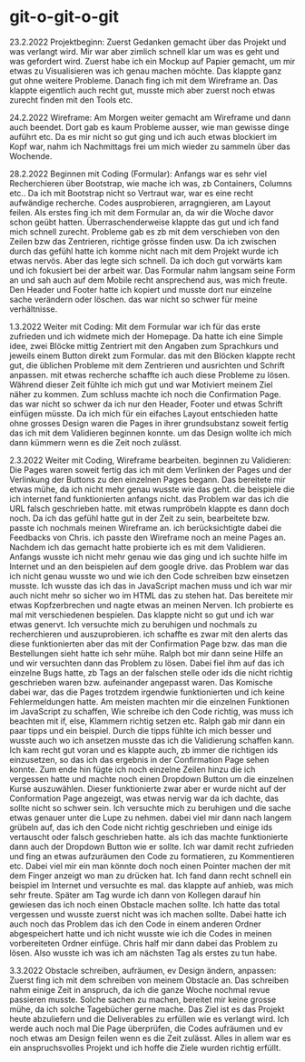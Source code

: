 # git-o-git-o-git
23.2.2022 Projektbeginn:
Zuerst Gedanken gemacht über das Projekt und was verlangt wird. Mir war aber zimlich schnell klar um was es geht und was gefordert wird. Zuerst habe ich ein Mockup auf Papier gemacht, um mir etwas zu Visualisieren was ich genau machen möchte. Das klappte ganz gut ohne weitere Probleme. Danach fing ich mit dem Wireframe an. Das klappte eigentlich auch recht gut, musste mich aber zuerst noch etwas zurecht finden mit den Tools etc.

24.2.2022 Wireframe: 
Am Morgen weiter gemacht am Wireframe und dann auch beendet. Dort gab es kaum Probleme ausser, wie man gewisse dinge auführt etc. Da es mir nicht so gut ging und ich auch etwas blockiert im Kopf war, nahm ich Nachmittags frei um mich wieder zu sammeln über das Wochende.

28.2.2022 Beginnen mit Coding (Formular):
Anfangs war es sehr viel Recherchieren über Bootstrap, wie mache ich was, zb Containers, Columns etc.. Da ich mit Bootstrap nicht so Vertraut war, war es eine recht aufwändige recherche. Codes ausprobieren, arragngieren, am Layout feilen. Als erstes fing ich mit dem Formular an, da wir die Woche davor schon geübt hatten.
Überraschenderweise klappte das gut und ich fand mich schnell zurecht. Probleme gab es zb mit dem verschieben von den Zeilen bzw das Zentrieren, richtige grösse finden usw. 
Da ich zwischen durch das gefühl hatte ich komme nicht nach mit dem Projekt wurde ich etwas nervös. Aber das legte sich schnell. Da ich doch gut vorwärts kam und ich fokusiert bei der arbeit war.
Das Formular nahm langsam seine Form an und sah auch auf dem Mobile recht ansprechend aus, was mich freute. Den Header und Footer hatte ich kopiert und musste dort nur einzelne sache verändern oder löschen. das war nicht so schwer für meine verhältnisse.

1.3.2022 Weiter mit Coding:
Mit dem Formular war ich für das erste zufrieden und ich widmete mich der Homepage. Da hatte ich eine Simple idee, zwei Blöcke mittig Zentriert mit den Angaben zum Sprachkurs und jeweils einem Button direkt zum Formular. das mit den Blöcken klappte recht gut, die üblichen Probleme mit dem Zentrieren und ausrichten und Schrift anpassen. mit etwas recherche schaffte ich auch diese Probleme zu lösen. Während dieser Zeit fühlte ich mich gut und war Motiviert meinem Ziel näher zu kommen. Zum schluss machte ich noch die Confirmation Page. das war nicht so schwer da ich nur den Header, Footer und etwas Schrift einfügen müsste. Da ich mich für ein eifaches Layout entschieden hatte ohne grosses Design waren die Pages in ihrer grundsubstanz soweit fertig das ich mit dem Validieren beginnen konnte. um das Design wollte ich mich dann kümmern wenn es die Zeit noch zulässt. 

2.3.2022 Weiter mit Coding, Wireframe bearbeiten. beginnen zu Validieren:
Die Pages waren soweit fertig das ich mit dem Verlinken der Pages und der Verlinkung der Buttons zu den einzelnen Pages begann. Das bereitete mir etwas mühe, da ich nicht mehr genau wusste wie das geht. die beispiele die ich internet fand funktionierten anfangs nicht. das Problem war das ich die URL falsch geschrieben hatte. mit etwas rumpröbeln klappte es dann doch noch. Da ich das gefühl hatte gut in der Zeit zu sein, bearbeitete bzw. passte ich nochmals meinen Wireframe an. ich berücksichtigte dabei die Feedbacks von Chris. ich passte den Wireframe noch an meine Pages an. Nachdem ich das gemacht hatte probierte ich es mit dem Validieren. Anfangs wusste ich nicht mehr genau wie das ging und ich suchte hilfe im Internet und an den beispielen auf dem google drive. das Problem war das ich nicht genau wusste wo und wie ich den Code schreiben bzw einsetzen musste. Ich wusste das ich das in JavaScript machen muss und ich war mir auch nicht mehr so sicher wo im HTML das zu stehen hat. Das bereitete mir etwas Kopfzerbrechen und nagte etwas an meinen Nerven. Ich probierte es mal mit verschiedenen bespielen. Das klappte nicht so gut und ich war etwas genervt. Ich versuchte mich zu beruhigen und nochmals zu recherchieren und auszuprobieren. ich schaffte es zwar mit den alerts das diese funktionierten aber das mit der Confirmation Page bzw. das man die Bestellungen sieht hatte ich sehr mühe. Ralph bot mir dann seine Hilfe an und wir versuchten dann das Problem zu lösen. Dabei fiel ihm auf das ich einzelne Bugs hatte, zb Tags an der falschen stelle oder ids die nicht richtig geschrieben waren bzw. aufeinander angepasst waren. Das Komische dabei war, das die Pages trotzdem irgendwie funktionierten und ich keine Fehlermeldungen hatte. Am meisten machten mir die einzelnen Funktionen im JavaScript zu schaffen, Wie schreibe ich den Code richtig, was muss ich beachten mit if, else, Klammern richtig setzen etc. Ralph gab mir dann ein paar tipps und ein beispiel. Durch die tipps fühlte ich mich besser und wusste auch wo ich ansetzen musste das ich die Validierung schaffen kann. Ich kam recht gut voran und es klappte auch, zb immer die richtigen ids einzusetzen, so das ich das ergebnis in der Confirmation Page sehen konnte. Zum ende hin fügte ich noch einzelne Zeilen hinzu die ich vergessen hatte und machte noch einen Dropdown Button um die einzelnen Kurse auszuwählen. Dieser funktionierte zwar aber er wurde nicht auf der Conformation Page angezeigt, was etwas nervig war da ich dachte, das sollte nicht so schwer sein. Ich versuchte mich zu beruhigen und die sache etwas genauer unter die Lupe zu nehmen. dabei viel mir dann nach langem grübeln auf, das ich den Code nicht richtig geschrieben und einige ids vertauscht oder falsch geschrieben hatte. als ich das machte funktionierte dann auch der Dropdown Button wie er sollte. 
Ich war damit recht zufrieden und fing an etwas aufzuräumen den Code zu formatieren, zu Kommentieren etc. Dabei viel mir ein man könnte doch noch einen Pointer machen der mit dem Finger anzeigt wo man zu drücken hat.
Ich fand dann recht schnell ein beispiel im Internet und versuchte es mal. das klappte auf anhieb, was mich sehr freute. Später am Tag wurde ich dann von Kollegen darauf hin gewiesen das ich noch einen Obstacle machen sollte. Ich hatte das total vergessen und wusste zuerst nicht was ich machen sollte. Dabei hatte ich auch noch das Problem das ich den Code in einem anderen Ordner abgespeichert hatte und ich nicht wusste wie ich die Codes in meinen vorbereiteten Ordner einfüge. Chris half mir dann dabei das Problem zu lösen. Also wusste ich was ich am nächsten Tag als erstes zu tun habe.

3.3.2022 Obstacle schreiben, aufräumen, ev Design ändern, anpassen:
Zuerst fing ich mit dem schreiben von meinem Obstacle an. Das schreiben nahm einige Zeit in anspruch, da ich die ganze Woche nochmal revue passieren musste. Solche sachen zu machen, bereitet mir keine grosse mühe, da ich solche Tagebücher gerne mache. Das Ziel ist es das Projekt heute abzuliefern und die Deliverables zu erfüllen wie es verlangt wird. Ich werde auch noch mal Die Page überprüfen, die Codes aufräumen und ev noch etwas am Design feilen wenn es die Zeit zulässt. 
Alles in allem war es ein anspruchsvolles Projekt und ich hoffe die Ziele wurden richtig erfüllt.


